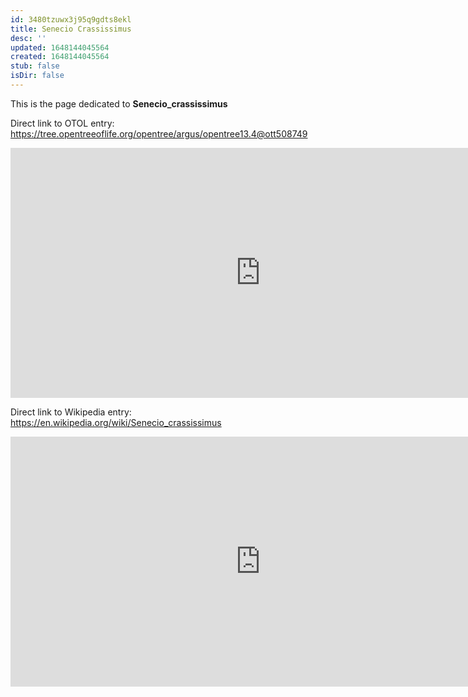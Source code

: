 ```yaml
---
id: 3480tzuwx3j95q9gdts8ekl
title: Senecio Crassissimus
desc: ''
updated: 1648144045564
created: 1648144045564
stub: false
isDir: false
---
```

This is the page dedicated to **Senecio_crassissimus**


Direct link to OTOL entry: https://tree.opentreeoflife.org/opentree/argus/opentree13.4@ott508749



<html>
    <body>
    <iframe src="https://tree.opentreeoflife.org/opentree/argus/opentree13.4@ott508749"
    width="800" height="400" frameborder="0" allowfullscreen> </iframe>
    </body>
</html>
    


Direct link to Wikipedia entry: https://en.wikipedia.org/wiki/Senecio_crassissimus



<html>
    <body>
    <iframe src="https://en.wikipedia.org/wiki/Senecio_crassissimus"
    width="800" height="400" frameborder="0" allowfullscreen> </iframe>
    </body>
</html>
    

